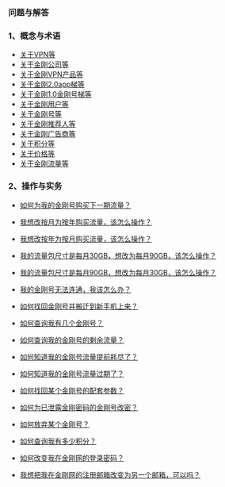 ### 问题与解答

### 1、概念与术语
- [关于VPN等](https://a2zitpro.github.io/web/列表-关于VPN及相关问题)
- [关于金刚公司等](https://a2zitpro.github.io/web/列表-关于金刚公司及相关问题)
- [关于金刚VPN产品等](https://a2zitpro.github.io/web/列表-关于金刚VPN产品等)
- [关于金刚2.0app梯等](https://a2zitpro.github.io/web/列表-关于金刚2.0app型翻墙梯及相关问题)
- [关于金刚1.0金刚号梯等](https://a2zitpro.github.io/web/列表-关于金刚1.0配置金刚号型翻墙梯及相关问题)
- [关于金刚用户等](https://a2zitpro.github.io/web/列表-金刚用户及相关问题)
- [关于金刚号等](https://a2zitpro.github.io/web/列表-金刚号及相关问题)
- [关于金刚推荐人等](https://a2zitpro.github.io/web/列表-金刚推荐人及相关问题)
- [关于金刚广告商等](https://a2zitpro.github.io/web/列表-金刚广告商及相关问题)
- [关于积分等](https://a2zitpro.github.io/web/列表-积分及相关问题)
- [关于价格等](https://a2zitpro.github.io/web/列表-金刚梯价格)
- [关于金刚流量等](https://a2zitpro.github.io/web/列表-流量及相关问题)

### 2、操作与实务
- [如何为我的金刚号购买下一期流量？]()
- [我想改按月为按年购买流量，该怎么操作？]()
- [我想改按年为按月购买流量，该怎么操作？]()
- [我的流量包尺寸是每月30GB，想改为每月90GB，该怎么操作？]()
- [我的流量包尺寸是每月90GB，想改为每月30GB，该怎么操作？]()
- [我的金刚号无法连通，我该怎么办？](https://a2zitpro.github.io/web/)
- [如何找回金刚号并搬迁到新手机上来？](https://a2zitpro.github.io/web/找回参数)
- [如何查询我有几个金刚号？](https://a2zitpro.github.io/web/查询名下金刚号)
- [如何查询我的金刚号的剩余流量？](https://a2zitpro.github.io/web/查询名下金刚号)
- [如何知道我的金刚号流量提前耗尽了？](https://a2zitpro.github.io/web/流量提前耗尽的识别)
- [如何知道我的金刚号流量过期了？](https://a2zitpro.github.io/web/流量过期的识别)
- [如何找回某个金刚号的配套参数？](https://a2zitpro.github.io/web/如何找回配套参数)
- [如何为已泄露金刚密码的金刚号改密？](https://a2zitpro.github.io/web/修改金刚密码)
- [如何放弃某个金刚号？](https://a2zitpro.github.io/web/金刚号注销)

- [如何查询我有多少积分？]()
- [如何改变我在金刚网的登录密码？]()
- [我想把我在金刚网的注册邮箱改变为另一个邮箱，可以吗？]()


